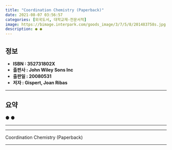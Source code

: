 ```yaml
---
title: "Coordination Chemistry (Paperback)"
date: 2021-08-07 03:56:57
categories: [외국도서, 대학교재-전문서적]
image: https://bimage.interpark.com/goods_image/3/7/5/8/201483758s.jpg
description: ● ●
---
```


## **정보**

- **ISBN : 352731802X**
- **출판사 : John Wiley   Sons Inc**
- **출판일 : 20080531**
- **저자 : Gispert, Joan Ribas**

------



## **요약**

●  ●  

------



------


Coordination Chemistry (Paperback) 

------


